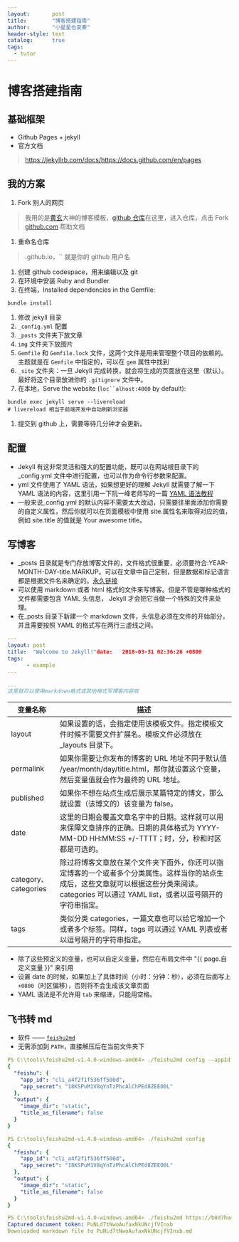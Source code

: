 ```yaml
---
layout:       post
title:        "博客搭建指南"
author:       "小星星也变奏"
header-style: text
catalog:      true
tags:
  - tutor
---
```


# 博客搭建指南

## 基础框架

- Github Pages + jekyll
- 官方文档

> https://jekyllrb.com/docs/​
> https://docs.github.com/en/pages

## 我的方案

1. Fork 别人的网页

> 我用的是[黄玄](https://link.jianshu.com/?t=https%3A%2F%2Fhuangxuan.me%2F)大神的博客模板，[github 仓库](https://link.jianshu.com/?t=https%3A%2F%2Fgithub.com%2FHuxpro%2Fhuxpro.github.io)在这里，进入仓库，点击 Fork<br/>[github.com](https://github.com/Huxpro/huxpro.github.io/blob/master/_doc/README.zh.md) 帮助文档

1. 重命名仓库

> .github.io，`` 就是你的 github 用户名

1. 创建 github codespace，用来编辑以及 git
2. 在环境中安装 Ruby and Bundler
3. 在终端，Installed dependencies in the Gemfile:

```
bundle install
```

1. 修改 jekyll 目录
2. `_config.yml` 配置
3. `_posts` 文件夹下放文章
4. `img` 文件夹下放图片
5. `Gemfile` 和 `Gemfile.lock` 文件，这两个文件是用来管理整个项目的依赖的。主题就是在 `Gemfile` 中指定的，可以在 `gem` 属性中找到
6. `_site` 文件夹：一旦 Jekyll 完成转换，就会将生成的页面放在这里（默认）。最好将这个目录放进你的 `.gitignore` 文件中。
7. 在本地，Serve the website (`loc``alhost:4000` by default):

```shell
bundle exec jekyll serve --livereload
# livereload 相当于前端开发中自动刷新浏览器
```

1. 提交到 github 上，需要等待几分钟才会更新。

## 配置

- Jekyll 有这非常灵活和强大的配置功能，既可以在网站根目录下的 _config.yml 文件中进行配置，也可以作为命令行参数来配置。
- yml 文件使用了 YAML 语法，如果想更好的理解 Jekyll 就需要了解一下 YAML 语法的内容，这里引用一下阮一峰老师写的一篇 [YAML 语法教程](https://link.jianshu.com/?t=http%3A%2F%2Fwww.ruanyifeng.com%2Fblog%2F2016%2F07%2Fyaml.html)
- 一般来说_config.yml 的默认内容不需要太大改动，只需要往里面添加你需要的自定义属性，然后你就可以在页面模板中使用 site.属性名来取得对应的值，例如 site.title 的值就是 Your awesome title。

## 写博客

- _posts 目录就是专门存放博客文件的，文件格式很重要，必须要符合:YEAR-MONTH-DAY-title.MARKUP。可以在文章中自己定制，但是数据和标记语言都是根据文件名来确定的。[永久链接](http://jekyllcn.com/docs/permalinks/)
- 可以使用 markdown 或者 html 格式的文件来写博客。但是不管是哪种格式的文件都需要包含 YAML 头信息， Jekyll 才会把它当做一个特殊的文件来处理。
- 在_posts 目录下新建一个 markdown 文件，头信息必须在文件的开始部分，并且需要按照 YAML 的格式写在两行三虚线之间。

```yaml
---
layout: post
title:  "Welcome to Jekyll!"date:   2018-03-31 02:36:26 +0800
tags:
      - example
---

...
这里就可以使用markdown格式或其他格式写博客内容啦
```

| 变量名称             | 描述                                                                                                                                                                                            |
| -------------------- | ----------------------------------------------------------------------------------------------------------------------------------------------------------------------------------------------- |
| layout               | 如果设置的话，会指定使用该模板文件。指定模板文件时候不需要文件扩展名。模板文件必须放在 _layouts 目录下。                                                                                        |
| permalink            | 如果你需要让你发布的博客的 URL 地址不同于默认值 /year/month/day/title.html，那你就设置这个变量，然后变量值就会作为最终的 URL 地址。                                                             |
| published            | 如果你不想在站点生成后展示某篇特定的博文，那么就设置（该博文的）该变量为 false。                                                                                                                |
| date                 | 这里的日期会覆盖文章名字中的日期。这样就可以用来保障文章排序的正确。日期的具体格式为 YYYY-MM-DD HH:MM:SS +/-TTTT；时，分，秒和时区都是可选的。                                                  |
| category、categories | 除过将博客文章放在某个文件夹下面外，你还可以指定博客的一个或者多个分类属性。这样当你的站点生成后，这些文章就可以根据这些分类来阅读。categories 可以通过 YAML list，或者以逗号隔开的字符串指定。 |
| tags                 | 类似分类 categories，一篇文章也可以给它增加一个或者多个标签。同样，tags 可以通过 YAML 列表或者以逗号隔开的字符串指定。                                                                          |

- 除了这些预定义的变量，也可以自定义变量，然后在布局文件中 "{{ page.自定义变量 }}" 来引用
- 设置 date 的时候，如果加上了具体时间（小时：分钟：秒），必须在后面写上 `+0800`（时区偏移），否则将不会生成该文章页面
- YAML 语法是不允许用 `tab` 来缩进，只能用空格。

## 飞书转 md

- 软件 —— [`feishu2md`](https://github.com/Wsine/feishu2md)
- 无需添加到 `PATH`，直接解压后在当前文件夹下

```yaml
PS C:\tools\feishu2md-v1.4.0-windows-amd64> ./feishu2md config --appId cli_a4f2f1f536ff500d --appSecret 18KSPuM1V8qYnTzPhcAlChPEd8ZEEO0L
{
  "feishu": {
    "app_id": "cli_a4f2f1f536ff500d",
    "app_secret": "18KSPuM1V8qYnTzPhcAlChPEd8ZEEO0L"
  },
  "output": {
    "image_dir": "static",
    "title_as_filename": false
  }
}

PS C:\tools\feishu2md-v1.4.0-windows-amd64> ./feishu2md config
{
  "feishu": {
    "app_id": "cli_a4f2f1f536ff500d",
    "app_secret": "18KSPuM1V8qYnTzPhcAlChPEd8ZEEO0L"
  },
  "output": {
    "image_dir": "static",
    "title_as_filename": false
  }
}

PS C:\tools\feishu2md-v1.4.0-windows-amd64> ./feishu2md https://b0d7hoori7.feishu.cn/docx/PuNLd7tNwoAufaxNkUNcjfVInxb
Captured document token: PuNLd7tNwoAufaxNkUNcjfVInxb
Downloaded markdown file to PuNLd7tNwoAufaxNkUNcjfVInxb.md
```

